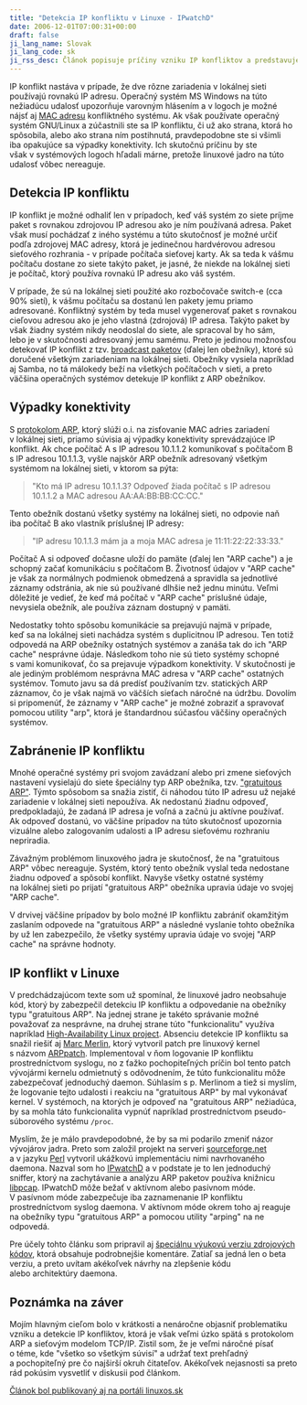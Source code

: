 ```yaml
---
title: "Detekcia IP konfliktu v Linuxe - IPwatchD"
date: 2006-12-01T07:00:31+00:00
draft: false
ji_lang_name: Slovak
ji_lang_code: sk
ji_rss_desc: Článok popisuje príčiny vzniku IP konfliktov a predstavuje možnosti ich detekcie na operačných systémoch s jadrom Linux.
---
```


IP konflikt nastáva v prípade, že dve rôzne zariadenia v lokálnej sieti používajú rovnakú IP adresu. 
Operačný systém MS Windows na túto nežiadúcu udalosť upozorňuje varovným hlásením a v logoch je možné nájsť aj [MAC adresu][1] konfliktného systému. 
Ak však používate operačný systém GNU/Linux a zúčastnili ste sa IP konfliktu, či už ako strana, ktorá ho spôsobila, alebo ako strana ním postihnutá, pravdepodobne ste si všimli iba opakujúce sa výpadky konektivity. 
Ich skutočnú príčinu by ste však v systémových logoch hľadali márne, pretože linuxové jadro na túto udalosť vôbec nereaguje.

## Detekcia IP konfliktu

IP konflikt je možné odhaliť len v prípadoch, keď váš systém zo siete príjme paket s rovnakou zdrojovou IP adresou ako je ním používaná adresa. 
Paket však musí pochádzať z iného systému a túto skutočnosť je možné určiť podľa zdrojovej MAC adresy, ktorá je jedinečnou hardvérovou adresou sieťového rozhrania - v prípade počítača sieťovej karty. 
Ak sa teda k vášmu počítaču dostane zo siete takýto paket, je jasné, že niekde na lokálnej sieti je počítač, ktorý používa rovnakú IP adresu ako váš systém.

V prípade, že sú na lokálnej sieti použité ako rozbočovače switch-e (cca 90% sietí), k vášmu počítaču sa dostanú len pakety jemu priamo adresované. 
Konfliktný systém by teda musel vygenerovať paket s rovnakou cieľovou adresou ako je jeho vlastná (zdrojová) IP adresa. 
Takýto paket by však žiadny systém nikdy neodoslal do siete, ale spracoval by ho sám, lebo je v skutočnosti adresovaný jemu samému. 
Preto je jedinou možnosťou detekovať IP konflikt z tzv. [broadcast paketov][2] (ďalej len obežníky), ktoré sú doručené všetkým zariadeniam na lokálnej sieti. 
Obežníky vysiela napríklad aj Samba, no tá málokedy beží na všetkých počítačoch v sieti, a preto väčšina operačných systémov detekuje IP konflikt z ARP obežníkov.

## Výpadky konektivity

S [protokolom ARP][3], ktorý slúži o.i. na zisťovanie MAC adries zariadení v lokálnej sieti, priamo súvisia aj výpadky konektivity sprevádzajúce IP konflikt. 
Ak chce počítač A s IP adresou 10.1.1.2 komunikovať s počítačom B s IP adresou 10.1.1.3, vyšle najskôr ARP obežník adresovaný všetkým systémom na lokálnej sieti, v ktorom sa pýta:

> "Kto má IP adresu 10.1.1.3? Odpoveď žiada počítač s IP adresou 10.1.1.2 a MAC adresou AA:AA:BB:BB:CC:CC."

Tento obežník dostanú všetky systémy na lokálnej sieti, no odpovie naň iba počítač B ako vlastník príslušnej IP adresy: 

> "IP adresu 10.1.1.3 mám ja a moja MAC adresa je 11:11:22:22:33:33."

Počítač A si odpoveď dočasne uloží do pamäte (ďalej len "ARP cache") a je schopný začať komunikáciu s počítačom B. 
Životnosť údajov v "ARP cache" je však za normálnych podmienok obmedzená a spravidla sa jednotlivé záznamy odstránia, ak nie sú používané dlhšie než jednu minútu. 
Veľmi dôležité je vedieť, že keď má počítač v "ARP cache" príslušné údaje, nevysiela obežník, ale používa záznam dostupný v pamäti.

Nedostatky tohto spôsobu komunikácie sa prejavujú najmä v prípade, keď sa na lokálnej sieti nachádza systém s duplicitnou IP adresou. 
Ten totiž odpovedá na ARP obežníky ostatných systémov a zanáša tak do ich "ARP cache" nesprávne údaje. 
Následkom toho nie sú tieto systémy schopné s vami komunikovať, čo sa prejavuje výpadkom konektivity. 
V skutočnosti je ale jediným problémom nesprávna MAC adresa v "ARP cache" ostatných systémov. 
Tomuto javu sa dá predísť používaním tzv. statických ARP záznamov, čo je však najmä vo väčších sieťach náročné na údržbu. 
Dovolím si pripomenúť, že záznamy v "ARP cache" je možné zobraziť a spravovať pomocou utility "arp", ktorá je štandardnou súčasťou väčšiny operačných systémov.

## Zabránenie IP konfliktu

Mnohé operačné systémy pri svojom zavádzaní alebo pri zmene sieťových nastavení vysielajú do siete špeciálny typ ARP obežníka, tzv. ["gratuitous ARP"][4]. 
Týmto spôsobom sa snažia zistiť, či náhodou túto IP adresu už nejaké zariadenie v lokálnej sieti nepoužíva. 
Ak nedostanú žiadnu odpoveď, predpokladajú, že zadaná IP adresa je voľná a začnú ju aktívne používať. 
Ak odpoveď dostanú, vo väčšine prípadov na túto skutočnosť upozornia vizuálne alebo zalogovaním udalosti a IP adresu sieťovému rozhraniu nepriradia.

Závažným problémom linuxového jadra je skutočnosť, že na "gratuitous ARP" vôbec nereaguje. 
Systém, ktorý tento obežník vyslal teda nedostane žiadnu odpoveď a spôsobí konflikt. 
Navyše všetky ostatné systémy na lokálnej sieti po prijatí "gratuitous ARP" obežníka upravia údaje vo svojej "ARP cache".

V drvivej väčšine prípadov by bolo možné IP konfliktu zabrániť okamžitým zaslaním odpovede na "gratuitous ARP" a následné vyslanie tohto obežníka by už len zabezpečilo, že všetky systémy upravia údaje vo svojej "ARP cache" na správne hodnoty.

## IP konflikt v Linuxe

V predchádzajúcom texte som už spomínal, že linuxové jadro neobsahuje kód, ktorý by zabezpečil detekciu IP konfliktu a odpovedanie na obežníky typu "gratuitous ARP". 
Na jednej strane je takéto správanie možné považovať za nesprávne, na druhej strane túto "funkcionalitu" využíva napríklad [High-Availability Linux project][5]. 
Absenciu detekcie IP konfliktu sa snažil riešiť aj [Marc Merlin][6], ktorý vytvoril patch pre linuxový kernel s názvom [ARPpatch][7]. 
Implementoval v ňom logovanie IP konfliktu prostredníctvom syslogu, no z ťažko pochopiteľných príčin bol tento patch vývojármi kernelu odmietnutý s odôvodnením, že túto funkcionalitu môže zabezpečovať jednoduchý daemon. 
Súhlasím s p. Merlinom a tiež si myslím, že logovanie tejto udalosti i reakciu na "gratuitous ARP" by mal vykonávať kernel. 
V systémoch, na ktorých je odpoveď na "gratuitous ARP" nežiadúca, by sa mohla táto funkcionalita vypnúť napríklad prostredníctvom pseudo-súborového systému `/proc`.

Myslím, že je málo pravdepodobné, že by sa mi podarilo zmeniť názor vývojárov jadra. 
Preto som založil projekt na serveri [sourceforge.net][8] a v jazyku [Perl][9] vytvoril ukážkovú implementáciu nimi navrhovaného daemona. 
Nazval som ho [IPwatchD][10] a v podstate je to len jednoduchý sniffer, ktorý na zachytávanie a analýzu ARP paketov používa knižnicu [libpcap][11]. 
IPwatchD môže bežať v aktívnom alebo pasívnom móde. 
V pasívnom móde zabezpečuje iba zaznamenanie IP konfliktu prostredníctvom syslog daemona. 
V aktívnom móde okrem toho aj reaguje na obežníky typu "gratuitous ARP" a pomocou utility "arping" na ne odpovedá.

Pre účely tohto článku som pripravil aj [špeciálnu výukovú verziu zdrojových kódov][12], ktorá obsahuje podrobnejšie komentáre. 
Zatiaľ sa jedná len o beta verziu, a preto uvítam akékoľvek návrhy na zlepšenie kódu alebo architektúry daemona.

## Poznámka na záver

Mojím hlavným cieľom bolo v krátkosti a nenáročne objasniť problematiku vzniku a detekcie IP konfliktov, ktorá je však veľmi úzko spätá s protokolom ARP a sieťovým modelom TCP/IP. 
Zistil som, že je veľmi náročné písať o téme, kde "všetko so všetkým súvisí" a udržať text prehľadný a pochopiteľný pre čo najširší okruh čitateľov. 
Akékoľvek nejasnosti sa preto rád pokúsim vysvetliť v diskusii pod článkom.

[Článok bol publikovaný aj na portáli linuxos.sk][13]


[1]: https://en.wikipedia.org/wiki/MAC_address
[2]: https://en.wikipedia.org/wiki/Broadcasting_(networking)
[3]: https://en.wikipedia.org/wiki/Address_Resolution_Protocol
[4]: https://wiki.wireshark.org/Gratuitous_ARP
[5]: http://www.linux-ha.org/
[6]: http://marc.merlins.org/
[7]: http://marc.merlins.org/linux/arppatch/
[8]: https://sourceforge.net/
[9]: https://archiv.linuxsoft.cz/article.php?id_article=675
[10]: http://ipwatchd.sourceforge.net
[11]: https://www.tcpdump.org/
[12]: ipwatchd.html
[13]: https://linuxos.sk/clanok/detekcia-ip-konfliktu-v-linuxe-ipwatchd/